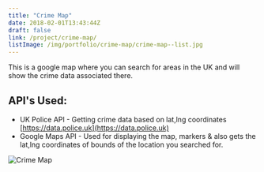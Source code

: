 ```yaml
---
title: "Crime Map"
date: 2018-02-01T13:43:44Z
draft: false
link: /project/crime-map/
listImage: /img/portfolio/crime-map/crime-map--list.jpg
---
```


This is a google map where you can search for areas in the UK and will show the crime data associated there. 

## API's Used:

* UK Police API - Getting crime data based on lat,lng coordinates [https://data.police.uk](https://data.police.uk)
* Google Maps API - Used for displaying the map, markers & also gets the lat,lng coordinates of bounds of the location you searched for.

![Crime Map](/img/portfolio/crime-map/crime-map--detail.png)